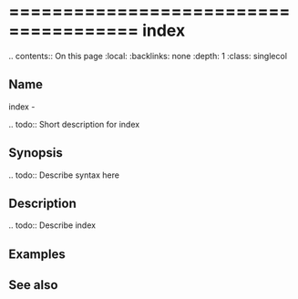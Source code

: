 

======================================
index
======================================

.. contents:: On this page
    :local:
    :backlinks: none
    :depth: 1
    :class: singlecol

Name
----
index - 

.. todo::
    Short description for index

Synopsis
--------
.. todo::
   Describe syntax here

Description
-----------
.. todo::
    Describe index

Examples
--------

See also
--------

